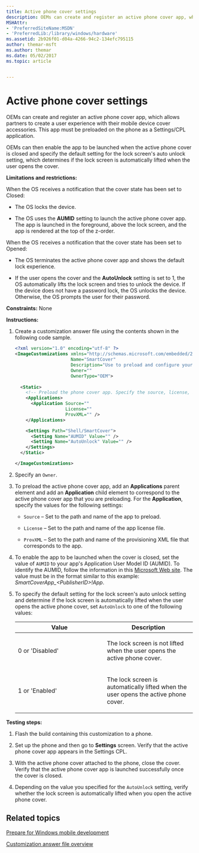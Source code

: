 ```yaml
---
title: Active phone cover settings
description: OEMs can create and register an active phone cover app, which allows partners to create a user experience with their mobile device cover accessories. This app must be preloaded on the phone as a Settings/CPL application.
MSHAttr:
- 'PreferredSiteName:MSDN'
- 'PreferredLib:/library/windows/hardware'
ms.assetid: 2b926f01-d04a-4266-94c2-134efc795115
author: themar-msft
ms.author: themar
ms.date: 05/02/2017
ms.topic: article


---
```


# Active phone cover settings


OEMs can create and register an active phone cover app, which allows partners to create a user experience with their mobile device cover accessories. This app must be preloaded on the phone as a Settings/CPL application.

OEMs can then enable the app to be launched when the active phone cover is closed and specify the default setting for the lock screen's auto unlock setting, which determines if the lock screen is automatically lifted when the user opens the cover.

**Limitations and restrictions:**

When the OS receives a notification that the cover state has been set to Closed:

-   The OS locks the device.

-   The OS uses the **AUMID** setting to launch the active phone cover app. The app is launched in the foreground, above the lock screen, and the app is rendered at the top of the z-order.

When the OS receives a notification that the cover state has been set to Opened:

-   The OS terminates the active phone cover app and shows the default lock experience.

-   If the user opens the cover and the **AutoUnlock** setting is set to 1, the OS automatically lifts the lock screen and tries to unlock the device. If the device does not have a password lock, the OS unlocks the device. Otherwise, the OS prompts the user for their password.

<a href="" id="constraints---none"></a>**Constraints:** None  

<a href="" id="instructions-"></a>**Instructions:**  
1.  Create a customization answer file using the contents shown in the following code sample.

    ```XML
    <?xml version="1.0" encoding="utf-8" ?>  
    <ImageCustomizations xmlns="http://schemas.microsoft.com/embedded/2004/10/ImageUpdate"  
                         Name="SmartCover"  
                         Description="Use to preload and configure your active phone cover app."  
                         Owner=""  
                         OwnerType="OEM"> 
      
      <Static>  
        <!-- Preload the phone cover app. Specify the source, license, and ProvXML files. -->
        <Applications>
          <Application Source=""
                       License=""
                       ProvXML="" />
        </Applications>

        <Settings Path="Shell/SmartCover">  
          <Setting Name="AUMID" Value="" />  
          <Setting Name="AutoUnlock" Value="" />  
        </Settings>  
      </Static>

    </ImageCustomizations>
    ```

2.  Specify an `Owner`.

3.  To preload the active phone cover app, add an **Applications** parent element and add an **Application** child element to correspond to the active phone cover app that you are preloading. For the **Application**, specify the values for the following settings:

    -   `Source` – Set to the path and name of the app to preload.

    -   `License` – Set to the path and name of the app license file.

    -   `ProvXML` – Set to the path and name of the provisioning XML file that corresponds to the app.

4.  To enable the app to be launched when the cover is closed, set the value of `AUMID` to your app's Application User Model ID (AUMID). To identify the AUMID, follow the information in this [Microsoft Web site](http://go.microsoft.com/fwlink/p/?LinkId=404220). The value must be in the format similar to this example: *SmartCoverApp\_&lt;PublisherID&gt;!App*.

5.  To specify the default setting for the lock screen's auto unlock setting and determine if the lock screen is automatically lifted when the user opens the active phone cover, set `AutoUnlock` to one of the following values:

    <table>
    <colgroup>
    <col width="50%" />
    <col width="50%" />
    </colgroup>
    <thead>
    <tr class="header">
    <th>Value</th>
    <th>Description</th>
    </tr>
    </thead>
    <tbody>
    <tr class="odd">
    <td><p>0 or 'Disabled'</p></td>
    <td><p>The lock screen is not lifted when the user opens the active phone cover.</p></td>
    </tr>
    <tr class="even">
    <td><p>1 or 'Enabled'</p></td>
    <td><p>The lock screen is automatically lifted when the user opens the active phone cover.</p></td>
    </tr>
    </tbody>
    </table>

     

<a href="" id="testing-steps-"></a>**Testing steps:**  
1.  Flash the build containing this customization to a phone.

2.  Set up the phone and then go to **Settings** screen. Verify that the active phone cover app appears in the Settings CPL.

3.  With the active phone cover attached to the phone, close the cover. Verify that the active phone cover app is launched successfully once the cover is closed.

4.  Depending on the value you specified for the `AutoUnlock` setting, verify whether the lock screen is automatically lifted when you open the active phone cover.

## Related topics

[Prepare for Windows mobile development](https://docs.microsoft.com/en-us/windows-hardware/manufacture/mobile/preparing-for-windows-mobile-development)

[Customization answer file overview](https://docs.microsoft.com/en-us/windows-hardware/customize/mobile/mcsf/customization-answer-file)
